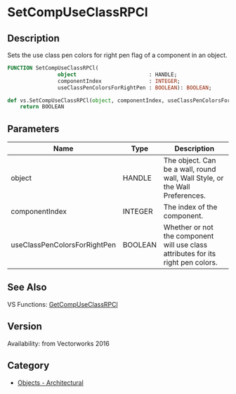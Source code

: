 # SetCompUseClassRPCl

## Description
Sets the use class pen colors for right pen flag of a component in an object.

```pascal
FUNCTION SetCompUseClassRPCl(
				object                       : HANDLE;
				componentIndex               : INTEGER;
				useClassPenColorsForRightPen : BOOLEAN): BOOLEAN;
```

```python
def vs.SetCompUseClassRPCl(object, componentIndex, useClassPenColorsForRightPen):
    return BOOLEAN
```

## Parameters
|Name|Type|Description|
|---|---|---|
|object|HANDLE|The object. Can be a wall, round wall, Wall Style, or the Wall Preferences.|
|componentIndex|INTEGER|The index of the component.|
|useClassPenColorsForRightPen|BOOLEAN|Whether or not the component will use class attributes for its right pen colors.|

## See Also
VS Functions:
[GetCompUseClassRPCl](GetCompUseClassRPCl.md)

## Version
Availability: from Vectorworks 2016

## Category
* [Objects - Architectural](../Categories/Objects%20-%20Architectural.md)
